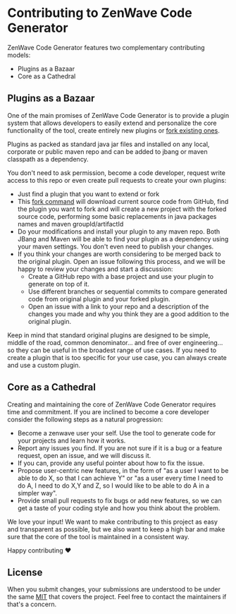 # Contributing to ZenWave Code Generator
ZenWave Code Generator features two complementary contributing models:

- Plugins as a Bazaar
- Core as a Cathedral

## Plugins as a Bazaar

One of the main promises of ZenWave Code Generator is to provide a plugin system that allows developers to easily extend and personalize the core functionality of the tool, create entirely new plugins or [fork existing ones](https://github.com/ZenWave360/zenwave-sdk#forking-an-standard-or-custom-plugin).

Plugins as packed as standard java jar files and installed on any local, corporate or public maven repo and can be added to jbang or maven classpath as a dependency.

You don't need to ask permission, become a code developer, request write access to this repo or even create pull requests to create your own plugins:

- Just find a plugin that you want to extend or fork
- This [fork command](https://github.com/ZenWave360/zenwave-sdk#forking-an-standard-or-custom-plugin) will download current source code from GitHub, find the plugin you want to fork and will create a new project with the forked source code, performing some basic replacements in java packages names and maven groupId/artifactId
- Do your modifications and install your plugin to any maven repo. Both JBang and Maven will be able to find your plugin as a dependency using your maven settings. You don't even need to publish your changes.
- If you think your changes are worth considering to be merged back to the original plugin. Open an issue following this process, and we will be happy to review your changes and start a discussion:
  - Create a GitHub repo with a base project and use your plugin to generate on top of it.
  - Use different branches or sequential commits to compare generated code from original plugin and your forked plugin.
  - Open an issue with a link to your repo and a description of the changes you made and why you think they are a good addition to the original plugin.

Keep in mind that standard original plugins are designed to be simple, middle of the road, common denominator... and free of over engineering... so they can be useful in the broadest range of use cases. If you need to create a plugin that is too specific for your use case, you can always create and use a custom plugin.

## Core as a Cathedral

Creating and maintaining the core of ZenWave Code Generator requires time and commitment. If you are inclined to become a core developer consider the following steps as a natural progression:

- Become a zenwave user your self. Use the tool to generate code for your projects and learn how it works.
- Report any issues you find. If you are not sure if it is a bug or a feature request, open an issue, and we will discuss it.
 - If you can, provide any useful pointer about how to fix the issue.
- Propose user-centric new features, in the form of "as a user I want to be able to do X, so that I can achieve Y" or "as a user every time I need to do A, I need to do X,Y and Z, so I would like to be able to do A in a simpler way".
- Provide small pull requests to fix bugs or add new features, so we can get a taste of your coding style and how you think about the problem.

We love your input! We want to make contributing to this project as easy and transparent as possible, but we also want to keep a high bar and make sure that the core of the tool is maintained in a consistent way.

Happy contributing :heart:

## License
When you submit changes, your submissions are understood to be under the same [MIT](https://github.com/ZenWave360/zenwave-sdk/blob/main/LICENSE) that covers the project. Feel free to contact the maintainers if that's a concern.
